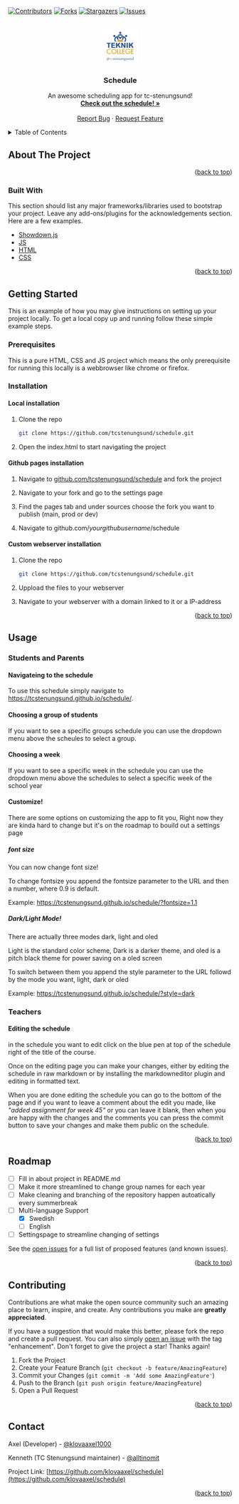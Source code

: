 <div id="top"></div>
<!--
*** Thanks for checking out the Best-README-Template. If you have a suggestion
*** that would make this better, please fork the repo and create a pull request
*** or simply open an issue with the tag "enhancement".
*** Don't forget to give the project a star!
*** Thanks again! Now go create something AMAZING! :D
-->



<!-- PROJECT SHIELDS -->
<!--
*** I'm using markdown "reference style" links for readability.
*** Reference links are enclosed in brackets [ ] instead of parentheses ( ).
*** See the bottom of this document for the declaration of the reference variables
*** for contributors-url, forks-url, etc. This is an optional, concise syntax you may use.
*** https://www.markdownguide.org/basic-syntax/#reference-style-links
-->
[![Contributors][contributors-shield]][contributors-url]
[![Forks][forks-shield]][forks-url]
[![Stargazers][stars-shield]][stars-url]
[![Issues][issues-shield]][issues-url]


<!-- PROJECT LOGO -->
<br />
<div align="center">
  <a href="https://app.tcstenungsund.se/">
    <img src="resources/images/tc-logo.svg" alt="Logo" width="80" height="80">
  </a>

  <h3 align="center">Schedule</h3>

  <p align="center">
    An awesome scheduling app  for tc-stenungsund!
    <br />
    <a href="https://tcstenungsund.github.io/schedule/"><strong>Check out the schedule! »</strong></a>
    <br />
    <br />
    <a href="https://github.com/klovaaxel/schedule/issues">Report Bug</a>
    ·
    <a href="https://github.com/klovaaxel/schedule/issues">Request Feature</a>
  </p>
</div>



<!-- TABLE OF CONTENTS -->
<details>
  <summary>Table of Contents</summary>
  <ol>
    <li>
      <a href="#about-the-project">About The Project</a>
      <ul>
        <li><a href="#built-with">Built With</a></li>
      </ul>
    </li>
    <li>
      <a href="#getting-started">Getting Started</a>
      <ul>
        <li><a href="#prerequisites">Prerequisites</a></li>
        <li>
            <a href="#installation">Installation</a>
            <ul>
                <li><a href="#local-installation">Local</a></li>
                <li><a href="#github-pages-installation">Github Pages</a></li>
                <li><a href="#custom-webserver-installation">Webserver</a></li>
            </ul>
        </li>
      </ul>
    </li>
    <li>
        <a href="#usage">Usage</a>
        <ul>
            <li><a href="#students-and-parents">Students And Parents</a></li>
            <li><a href="#Teachers">Teachers</a></li>
        </ul>
    </li>
    <li><a href="#roadmap">Roadmap</a></li>
    <li><a href="#contributing">Contributing</a></li>
    <li><a href="#contact">Contact</a></li>
  </ol>
</details>



<!-- ABOUT THE PROJECT -->
## About The Project


<p align="right">(<a href="#top">back to top</a>)</p>



### Built With

This section should list any major frameworks/libraries used to bootstrap your project. Leave any add-ons/plugins for the acknowledgements section. Here are a few examples.

* [Showdown.js](https://showdownjs.com/)
* [JS]()
* [HTML]()
* [CSS]()


<p align="right">(<a href="#top">back to top</a>)</p>



<!-- GETTING STARTED -->
## Getting Started

This is an example of how you may give instructions on setting up your project locally.
To get a local copy up and running follow these simple example steps.

### Prerequisites

This is a pure HTML, CSS and JS project which means the only prerequisite for running this locally is a webbrowser like chrome or firefox.


### Installation

#### Local installation

1. Clone the repo
   ```sh
   git clone https://github.com/tcstenungsund/schedule.git
   ```
2. Open the index.html to start navigating the project

#### Github pages installation

1. Navigate to [github.com/tcstenungsund/schedule](github.com/tcstenungsund/schedule) and fork the project

2. Navigate to your fork and go to the settings page

3. Find the pages tab and under sources choose the fork you want to publish (main, prod or dev)

4. Navigate to github.com/*yourgithubusername*/schedule

#### Custom webserver installation

1. Clone the repo
   ```sh
   git clone https://github.com/tcstenungsund/schedule.git
   ```
2. Uppload the files to your webserver

3. Navigate to your webserver with a domain linked to it or a IP-address

<p align="right">(<a href="#top">back to top</a>)</p>



<!-- USAGE EXAMPLES -->
## Usage

### Students and Parents   
#### Navigateing to the schedule 
To use this schedule simply navigate to https://tcstenungsund.github.io/schedule/.

#### Choosing a group of students
If you want to see a specific groups schedule you can use the dropdown menu above the scheules to select a group.

#### Choosing a week
If you want to see a specific week in the schedule you can use the dropdown menu above the schedules to select a specific week of the school year

#### Customize!

There are some options on customizing the app to fit you,
Right now they are kinda hard to change but it's on the roadmap to bouild out a settings page

##### font size

You can now change font size!

To change fontsize you append the fontsize parameter to the URL and then a number, where 0.9 is default.

Example:
https://tcstenungsund.github.io/schedule/?fontsize=1.1


##### Dark/Light Mode!

There are actually three modes dark, light and oled

Light is the standard color scheme, Dark is a darker theme, and oled is a pitch black theme for power saving on a oled screen

To switch between them you append the style parameter to the URL followd by the mode you want, light, dark or oled

Example:
https://tcstenungsund.github.io/schedule/?style=dark


### Teachers

#### Editing the schedule

in the schedule you want to edit click on the blue pen at top of the schedule right of the title of the course. 

Once on the editing page you can make your changes, either by editing the schedule in raw markdown or by installing the markdowneditor plugin and editing in formatted text.

When you are done editing the schedule you can go to the bottom of the page and if you want to leave a comment about the edit you made, like *"added assignment for week 45"* or you can leave it blank, then when you are happy with the changes and the comments you can press the commit button to save your changes and make them public on the schedule.


<p align="right">(<a href="#top">back to top</a>)</p>



<!-- ROADMAP -->
## Roadmap

- [ ] Fill in about project in README.md
- [ ] Make it more streamlined to change group names for each year
- [ ] Make cleaning and branching of the repository happen autoatically every summerbreak 
- [ ] Multi-language Support
    - [X] Swedish
    - [ ] English
- [ ] Settingspage to streamline changing of settings

See the [open issues](https://github.com/klovaaxel/schedule/issues) for a full list of proposed features (and known issues).

<p align="right">(<a href="#top">back to top</a>)</p>



<!-- CONTRIBUTING -->
## Contributing

Contributions are what make the open source community such an amazing place to learn, inspire, and create. Any contributions you make are **greatly appreciated**.

If you have a suggestion that would make this better, please fork the repo and create a pull request. You can also simply [open an issue](https://github.com/klovaaxel/schedule/issues) with the tag "enhancement".
Don't forget to give the project a star! Thanks again!


1. Fork the Project
2. Create your Feature Branch (`git checkout -b feature/AmazingFeature`)
3. Commit your Changes (`git commit -m 'Add some AmazingFeature'`)
4. Push to the Branch (`git push origin feature/AmazingFeature`)
5. Open a Pull Request

<p align="right">(<a href="#top">back to top</a>)</p>

<!-- CONTACT -->
## Contact

Axel (Developer) - [@klovaaxel1000](https://twitter.com/klovaaxel1000)

Kenneth (TC Stenungsund maintainer) - [@alltinomit](https://twitter.com/alltinomit)

Project Link: [https://github.com/klovaaxel/schedule](https://github.com/klovaaxel/schedule)

<p align="right">(<a href="#top">back to top</a>)</p>


<!-- MARKDOWN LINKS & IMAGES -->
<!-- https://www.markdownguide.org/basic-syntax/#reference-style-links -->
[contributors-shield]: https://img.shields.io/github/contributors/klovaaxel/schedule.svg?style=for-the-badge
[contributors-url]: https://github.com/klovaaxel/schedule/graphs/contributors
[forks-shield]: https://img.shields.io/github/forks/klovaaxel/schedule.svg?style=for-the-badge
[forks-url]: https://github.com/klovaaxel/schedule/network/members
[stars-shield]: https://img.shields.io/github/stars/klovaaxel/schedule.svg?style=for-the-badge
[stars-url]: https://github.com/klovaaxel/schedule/stargazers
[issues-shield]: https://img.shields.io/github/issues/klovaaxel/schedule.svg?style=for-the-badge
[issues-url]: https://github.com/klovaaxel/schedule/issues
[license-shield]: https://img.shields.io/github/license/klovaaxel/schedule.svg?style=for-the-badge
[license-url]: https://github.com/klovaaxel/schedule/blob/master/LICENSE.txt
[linkedin-shield]: https://img.shields.io/badge/-LinkedIn-black.svg?style=for-the-badge&logo=linkedin&colorB=555
[linkedin-url]: https://linkedin.com/in/klovaaxel
[product-screenshot]: images/screenshot.png
